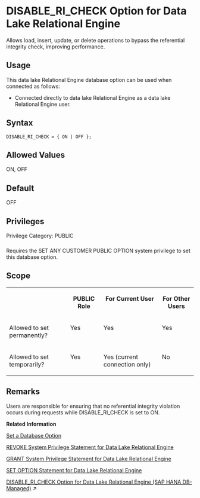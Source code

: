 <!-- loioa635241084f21015aab4acfa1a173538 -->

# DISABLE\_RI\_CHECK Option for Data Lake Relational Engine

Allows load, insert, update, or delete operations to bypass the referential integrity check, improving performance.



<a name="loioa635241084f21015aab4acfa1a173538__section_ajq_xqq_znb"/>

## Usage

This data lake Relational Engine database option can be used when connected as follows:

-   Connected directly to data lake Relational Engine as a data lake Relational Engine user.



<a name="loioa635241084f21015aab4acfa1a173538__disable_re_check_syntax1"/>

## Syntax

```
DISABLE_RI_CHECK = { ON | OFF };
```



<a name="loioa635241084f21015aab4acfa1a173538__disable_ri_check_values1"/>

## Allowed Values

ON, OFF



<a name="loioa635241084f21015aab4acfa1a173538__disable_ri_check_default1"/>

## Default

OFF



<a name="loioa635241084f21015aab4acfa1a173538__disable_ri_priv1"/>

## Privileges

Privilege Category: PUBLIC



### 

Requires the SET ANY CUSTOMER PUBLIC OPTION system privilege to set this database option.



<a name="loioa635241084f21015aab4acfa1a173538__disable_ri_check_scope1"/>

## Scope


<table>
<tr>
<th valign="top">

 

</th>
<th valign="top">

PUBLIC Role

</th>
<th valign="top">

For Current User

</th>
<th valign="top">

For Other Users

</th>
</tr>
<tr>
<td valign="top">

Allowed to set permanently?

</td>
<td valign="top">

Yes

</td>
<td valign="top">

Yes

</td>
<td valign="top">

Yes

</td>
</tr>
<tr>
<td valign="top">

Allowed to set temporarily?

</td>
<td valign="top">

Yes

</td>
<td valign="top">

Yes \(current connection only\)

</td>
<td valign="top">

No

</td>
</tr>
</table>



<a name="loioa635241084f21015aab4acfa1a173538__disable_ri_check_remarks1"/>

## Remarks

Users are responsible for ensuring that no referential integrity violation occurs during requests while DISABLE\_RI\_CHECK is set to ON.

**Related Information**  


[Set a Database Option](set-a-database-option-0dcb893.md "You set options with the SET OPTION statement.")

[REVOKE System Privilege Statement for Data Lake Relational Engine](../080-sql-statements/revoke-system-privilege-statement-for-data-lake-relational-engine-a3eadda.md "Removes specific system privileges from specific users and the right to administer the privilege.")

[GRANT System Privilege Statement for Data Lake Relational Engine](../080-sql-statements/grant-system-privilege-statement-for-data-lake-relational-engine-a3dfcb0.md "Grants specific system privileges to users or roles, with or without administrative rights.")

[SET OPTION Statement for Data Lake Relational Engine](../080-sql-statements/set-option-statement-for-data-lake-relational-engine-a625da7.md "Changes options that affect the behavior of the database and its compatibility with Transact-SQL. Setting the value of an option can change the behavior for all users or an individual user, in either a temporary or permanent scope.")

[DISABLE_RI_CHECK Option for Data Lake Relational Engine (SAP HANA DB-Managed)](https://help.sap.com/viewer/a898e08b84f21015969fa437e89860c8/2023_4_QRC/en-US/4b9fb5d8d0e24b1984950aa752543793.html "Allows load, insert, update, or delete operations to bypass the referential integrity check, improving performance.") :arrow_upper_right:

